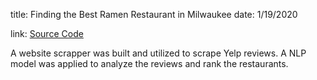 title: Finding the Best Ramen Restaurant in Milwaukee
date: 1/19/2020

link: <a href="https://github.com/ygeszvain/projects/blob/master/Scrape_Yelp_Reviews.ipynb">Source Code</a><a></a>

A website scrapper was built and utilized to scrape Yelp reviews. A NLP model was applied to analyze the reviews and rank the restaurants.
